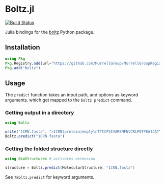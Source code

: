 # Boltz.jl

[![Build Status](https://github.com/MurrellGroup/Boltz.jl/actions/workflows/CI.yml/badge.svg?branch=main)](https://github.com/MurrellGroup/Boltz.jl/actions/workflows/CI.yml?query=branch%3Amain)

Julia bindings for the [boltz](https://github.com/jwohlwend/boltz) Python package.

## Installation

```julia
using Pkg
Pkg.Registry.add(url="https://github.com/MurrellGroup/MurrellGroupRegistry")
Pkg.add("Boltz")
```

## Usage

The `predict` function takes an input path, and options as keyword arguments, which get mapped to the `boltz predict` command.

### Getting output in a directory

```julia
using Boltz

write("1CRN.fasta", ">1CRN|protein|empty\nTTCCPSIVARSNFNVCRLPGTPEAICATYTGCIIIPGATCPGDYAN")
Boltz.predict("1CRN.fasta")
```

### Getting the folded structure directly

```julia
using BioStructures # activates extension

structure = Boltz.predict(MolecularStructure, "1CRN.fasta")
```

See `?Boltz.predict` for keyword arguments.